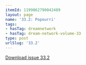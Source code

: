 ```yaml
---
itemId: 1199862790042489
layout: page
name: '33.2: Popourri'
tags:
- hasTag: dreamnetwork
- hasTag: dream-network-volume-33
type: post
urlSlug: '33.2'
---
```

<a href="files/pdfs/Volume_33/33.2_popourri.pdf" download="">Download issue 33.2</a>